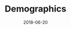 ---
description: "Complete a sudoku puzzle without Javascript or server-side interaction."
gametype: "easy"
gameid: 1
date: 2018-06-20
draft: false
type: "dashboard"
title: Demographics
tags: ["math"]
layout: "fifteeneurope"
cx:  [416.8, 411.0, 442.6, 405.1, 446.9, 420.7, 419.5, 426.0, 432.4, 409.9, 392.0, 411.2, 430.0, 436.6, 400.0, 405.4]
cy:  [82.1, 84.6, 80.8, 94.4, 70.2, 85.3, 75.0, 79.4, 75.0, 73.4, 96.5, 70.0, 69.6, 79.2, 71.9, 77.7]
cname:  ['Bern', 'Lyon', 'Budapest', 'Barcelona', 'Warsaw', 'Milan', 'Frankfurt', 'Munich', 'Prague', 'Brussels', 'Madrid', 'Amsterdam', 'Berlin', 'Vienna', 'London', 'Paris']
missingnodes:  [[], [3, 4, 5, 8, 9, 10, 11, 12, 13, 14, 15, 16], [3, 5, 6, 7, 8, 9, 10, 11, 12, 13, 14, 15], [1, 2, 4, 7, 8, 9, 10, 11, 12, 13, 15, 16], [1, 3, 5, 7, 8, 9, 10, 12, 13, 14, 15, 16], [1, 2, 4, 6, 7, 8, 10, 11, 12, 15, 16], [2, 5, 7, 9, 10, 11, 12, 13, 14, 15, 16], [2, 3, 4, 5, 6, 9, 11, 13, 14, 15], [1, 2, 3, 4, 5, 10, 11, 12, 15, 16], [1, 2, 3, 4, 6, 7, 10, 11, 12, 15, 16], [1, 2, 3, 4, 5, 6, 8, 9, 11, 13, 14], [1, 2, 3, 5, 6, 7, 8, 9, 10, 12, 13, 14, 15], [1, 2, 3, 4, 5, 6, 8, 9, 11, 14, 15, 16], [1, 2, 3, 4, 6, 7, 10, 11, 14, 15, 16], [1, 2, 4, 6, 7, 10, 11, 12, 13, 15, 16], [1, 2, 3, 4, 5, 6, 7, 8, 9, 11, 12, 13, 14], [1, 3, 4, 5, 6, 8, 9, 12, 13, 14]]
nodes: [[],[2,7,6],[1,4,16],[5,6,14],[2,6,11],[3,9,13,14],[1,3,4,8],[1,8,10,12,16],[6,7,9,13,14],[5,8,13,14],[7,12,15,16],[4,16],[7,10,13],[5,8,9,12],[3,5,8,9],[10,16],[2,7,10,11,15]]

---